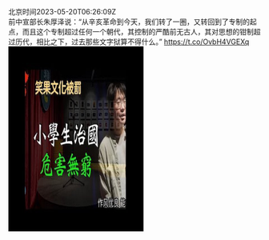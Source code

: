 北京时间2023-05-20T06:26:09Z<br>前中宣部长朱厚泽说：“从辛亥革命到今天，我们转了一圈，又转回到了专制的起点，而且这个专制超过任何一个朝代，其控制的严酷前无古人，其对思想的钳制超过历代，相比之下，过去那些文字狱算不得什么。” https://t.co/OvbH4VGEXq<br><img src='/temp/image/2023/u-Month-5/1659686910216790018_0.jpg' width='270' height='370'><br><br>